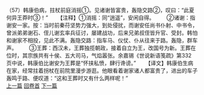 （57）韩康伯病，拄杖前庭消摇①。见诸谢皆富贵，轰隐交路②，叹曰：“此夏何异王莽时③！”
　　【注释】①消摇：同“逍遥”，安闲自得。
　　②诸谢：指谢安一家。按：当时前秦苻坚势力强大，到处侵扰，而谢安任尚书仆射、中书令，曾派弟弟谢石、侄儿谢玄率兵征讨，屡建战功，后来兄弟叔侄皆升官、受封。韩怕和谢家不相投，见此不满。轰隐交路：指车马、仪仗、仆从往来于路。轰隐，群车声。
　　③王葬：西汉未，王葬独揽朝政，接着自立为王，改国号为新。王葬在位时，其宗族共有十侯、五大司马，气焰嚣张。余嘉锡《世说新语笺疏》第332 页中说，韩康伯比谢安为王葬是“怀挟私愤，肆行谗谤。”
　　【译文】韩康伯生病在家，经常拄着拐杖在前院里漫步游逛。他眼看着谢家诸人都富贵了，进出的车子轰鸣于路、便叹道：“这和王葬时又有什么两样呢！”
<br>[上一篇](05_56) [回卷首](05_00) [下一篇](05_58)
